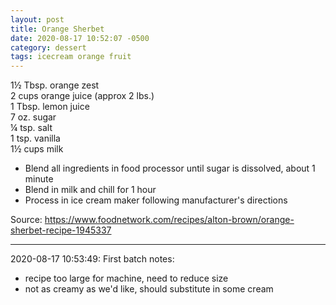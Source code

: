 ```yaml
---
layout: post
title: Orange Sherbet
date: 2020-08-17 10:52:07 -0500
category: dessert
tags: icecream orange fruit
---
```

1½ Tbsp. orange zest  
2 cups orange juice (approx 2 lbs.)  
1 Tbsp. lemon juice  
7 oz. sugar  
¼ tsp. salt  
1 tsp. vanilla  
1½ cups milk  
<ul>
 	<li>Blend all ingredients in food processor until sugar is dissolved, about 1 minute</li>
 	<li>Blend in milk and chill for 1 hour</li>
 	<li>Process in ice cream maker following manufacturer's directions</li>
</ul>
Source: <a href="https://www.foodnetwork.com/recipes/alton-brown/orange-sherbet-recipe-1945337">https://www.foodnetwork.com/recipes/alton-brown/orange-sherbet-recipe-1945337</a>

---

2020-08-17 10:53:49: First batch notes:
* recipe too large for machine, need to reduce size
* not as creamy as we'd like, should substitute in some cream
